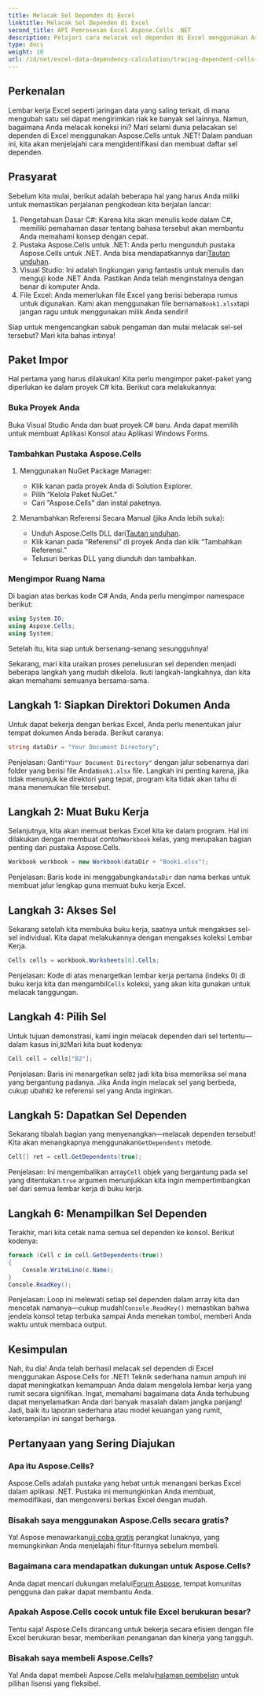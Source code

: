 ```yaml
---
title: Melacak Sel Dependen di Excel
linktitle: Melacak Sel Dependen di Excel
second_title: API Pemrosesan Excel Aspose.Cells .NET
description: Pelajari cara melacak sel dependen di Excel menggunakan Aspose.Cells untuk .NET dengan tutorial yang mudah diikuti ini.
type: docs
weight: 10
url: /id/net/excel-data-dependency-calculation/tracing-dependent-cells-in-excel/
---
```

## Perkenalan

Lembar kerja Excel seperti jaringan data yang saling terkait, di mana mengubah satu sel dapat mengirimkan riak ke banyak sel lainnya. Namun, bagaimana Anda melacak koneksi ini? Mari selami dunia pelacakan sel dependen di Excel menggunakan Aspose.Cells untuk .NET! Dalam panduan ini, kita akan menjelajahi cara mengidentifikasi dan membuat daftar sel dependen. 

## Prasyarat

Sebelum kita mulai, berikut adalah beberapa hal yang harus Anda miliki untuk memastikan perjalanan pengkodean kita berjalan lancar:

1. Pengetahuan Dasar C#: Karena kita akan menulis kode dalam C#, memiliki pemahaman dasar tentang bahasa tersebut akan membantu Anda memahami konsep dengan cepat.
2.  Pustaka Aspose.Cells untuk .NET: Anda perlu mengunduh pustaka Aspose.Cells untuk .NET. Anda bisa mendapatkannya dari[Tautan unduhan](https://releases.aspose.com/cells/net/).
3. Visual Studio: Ini adalah lingkungan yang fantastis untuk menulis dan menguji kode .NET Anda. Pastikan Anda telah menginstalnya dengan benar di komputer Anda. 
4.  File Excel: Anda memerlukan file Excel yang berisi beberapa rumus untuk digunakan. Kami akan menggunakan file bernama`Book1.xlsx`tapi jangan ragu untuk menggunakan milik Anda sendiri!

Siap untuk mengencangkan sabuk pengaman dan mulai melacak sel-sel tersebut? Mari kita bahas intinya!

## Paket Impor

Hal pertama yang harus dilakukan! Kita perlu mengimpor paket-paket yang diperlukan ke dalam proyek C# kita. Berikut cara melakukannya:

### Buka Proyek Anda

Buka Visual Studio Anda dan buat proyek C# baru. Anda dapat memilih untuk membuat Aplikasi Konsol atau Aplikasi Windows Forms.

### Tambahkan Pustaka Aspose.Cells

1. Menggunakan NuGet Package Manager: 
   - Klik kanan pada proyek Anda di Solution Explorer.
   - Pilih “Kelola Paket NuGet.”
   - Cari "Aspose.Cells" dan instal paketnya.

2. Menambahkan Referensi Secara Manual (jika Anda lebih suka): 
   -  Unduh Aspose.Cells DLL dari[Tautan unduhan](https://releases.aspose.com/cells/net/).
   - Klik kanan pada “Referensi” di proyek Anda dan klik “Tambahkan Referensi.”
   - Telusuri berkas DLL yang diunduh dan tambahkan.

### Mengimpor Ruang Nama

Di bagian atas berkas kode C# Anda, Anda perlu mengimpor namespace berikut:

```csharp
using System.IO;
using Aspose.Cells;
using System;
```

Setelah itu, kita siap untuk bersenang-senang sesungguhnya!

Sekarang, mari kita uraikan proses penelusuran sel dependen menjadi beberapa langkah yang mudah dikelola. Ikuti langkah-langkahnya, dan kita akan memahami semuanya bersama-sama.

## Langkah 1: Siapkan Direktori Dokumen Anda

Untuk dapat bekerja dengan berkas Excel, Anda perlu menentukan jalur tempat dokumen Anda berada. Berikut caranya:

```csharp
string dataDir = "Your Document Directory";
```

 Penjelasan: Ganti`"Your Document Directory"` dengan jalur sebenarnya dari folder yang berisi file Anda`Book1.xlsx` file. Langkah ini penting karena, jika tidak menunjuk ke direktori yang tepat, program kita tidak akan tahu di mana menemukan file tersebut.

## Langkah 2: Muat Buku Kerja

 Selanjutnya, kita akan memuat berkas Excel kita ke dalam program. Hal ini dilakukan dengan membuat contoh`Workbook` kelas, yang merupakan bagian penting dari pustaka Aspose.Cells.

```csharp
Workbook workbook = new Workbook(dataDir + "Book1.xlsx");
```

 Penjelasan: Baris kode ini menggabungkan`dataDir` dan nama berkas untuk membuat jalur lengkap guna memuat buku kerja Excel. 

## Langkah 3: Akses Sel

Sekarang setelah kita membuka buku kerja, saatnya untuk mengakses sel-sel individual. Kita dapat melakukannya dengan mengakses koleksi Lembar Kerja.

```csharp
Cells cells = workbook.Worksheets[0].Cells;
```

 Penjelasan: Kode di atas menargetkan lembar kerja pertama (indeks 0) di buku kerja kita dan mengambil`Cells` koleksi, yang akan kita gunakan untuk melacak tanggungan.

## Langkah 4: Pilih Sel

Untuk tujuan demonstrasi, kami ingin melacak dependen dari sel tertentu—dalam kasus ini,`B2`Mari kita buat kodenya:

```csharp
Cell cell = cells["B2"];
```

 Penjelasan: Baris ini menargetkan sel`B2` jadi kita bisa memeriksa sel mana yang bergantung padanya. Jika Anda ingin melacak sel yang berbeda, cukup ubah`B2` ke referensi sel yang Anda inginkan. 

## Langkah 5: Dapatkan Sel Dependen

 Sekarang tibalah bagian yang menyenangkan—melacak dependen tersebut! Kita akan menangkapnya menggunakan`GetDependents` metode.

```csharp
Cell[] ret = cell.GetDependents(true);
```

 Penjelasan: Ini mengembalikan array`Cell` objek yang bergantung pada sel yang ditentukan.`true` argumen menunjukkan kita ingin mempertimbangkan sel dari semua lembar kerja di buku kerja.

## Langkah 6: Menampilkan Sel Dependen

Terakhir, mari kita cetak nama semua sel dependen ke konsol. Berikut kodenya:

```csharp
foreach (Cell c in cell.GetDependents(true))
{
    Console.WriteLine(c.Name);
}
Console.ReadKey();
```

 Penjelasan: Loop ini melewati setiap sel dependen dalam array kita dan mencetak namanya—cukup mudah!`Console.ReadKey()` memastikan bahwa jendela konsol tetap terbuka sampai Anda menekan tombol, memberi Anda waktu untuk membaca output.

## Kesimpulan

Nah, itu dia! Anda telah berhasil melacak sel dependen di Excel menggunakan Aspose.Cells for .NET! Teknik sederhana namun ampuh ini dapat meningkatkan kemampuan Anda dalam mengelola lembar kerja yang rumit secara signifikan. Ingat, memahami bagaimana data Anda terhubung dapat menyelamatkan Anda dari banyak masalah dalam jangka panjang! Jadi, baik itu laporan sederhana atau model keuangan yang rumit, keterampilan ini sangat berharga.

## Pertanyaan yang Sering Diajukan

### Apa itu Aspose.Cells?
Aspose.Cells adalah pustaka yang hebat untuk menangani berkas Excel dalam aplikasi .NET. Pustaka ini memungkinkan Anda membuat, memodifikasi, dan mengonversi berkas Excel dengan mudah.

### Bisakah saya menggunakan Aspose.Cells secara gratis?
 Ya! Aspose menawarkan[uji coba gratis](https://releases.aspose.com/) perangkat lunaknya, yang memungkinkan Anda menjelajahi fitur-fiturnya sebelum membeli.

### Bagaimana cara mendapatkan dukungan untuk Aspose.Cells?
 Anda dapat mencari dukungan melalui[Forum Aspose](https://forum.aspose.com/c/cells/9), tempat komunitas pengguna dan pakar dapat membantu Anda. 

### Apakah Aspose.Cells cocok untuk file Excel berukuran besar?
Tentu saja! Aspose.Cells dirancang untuk bekerja secara efisien dengan file Excel berukuran besar, memberikan penanganan dan kinerja yang tangguh.

### Bisakah saya membeli Aspose.Cells?
 Ya! Anda dapat membeli Aspose.Cells melalui[halaman pembelian](https://purchase.aspose.com/buy) untuk pilihan lisensi yang fleksibel.